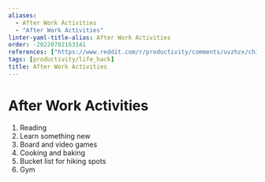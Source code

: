 ```yaml
---
aliases:
  - After Work Activities
  - "After Work Activities"
linter-yaml-title-alias: After Work Activities
order: -20220702163141
references: ["https://www.reddit.com/r/productivity/comments/uvzhzx/childless_people_other_than_tvinternet_what_do/#annotations:EtdfltrAEeyZxz_QBaqAuA"]
tags: [productivity/life_hack]
title: After Work Activities
---
```


# After Work Activities

1. Reading
2. Learn something new
3. Board and video games
4. Cooking and baking
5. Bucket list for hiking spots
6. Gym